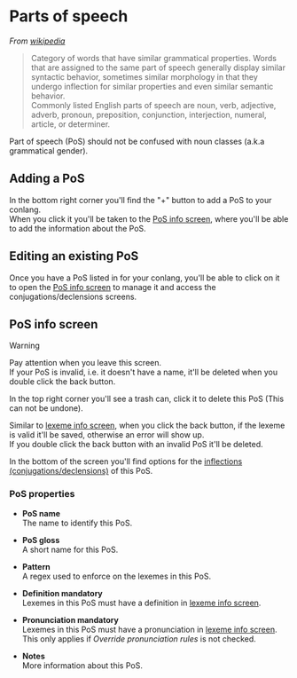 # Parts of speech

*From [wikipedia](https://en.wikipedia.org/wiki/Part_of_speech)*

> Category of words that have similar grammatical properties. Words that are assigned to the same part of speech generally display similar syntactic behavior, sometimes similar morphology in that they undergo inflection for similar properties and even similar semantic behavior.  
> Commonly listed English parts of speech are noun, verb, adjective, adverb, pronoun, preposition, conjunction, interjection, numeral, article, or determiner.

Part of speech (PoS) should not be confused with noun classes (a.k.a grammatical gender).  

## Adding a PoS  

In the bottom right corner you'll find the "+" button to add a PoS to your conlang.  
When you click it you'll be taken to the [PoS info screen](#pos-info-screen), where you'll be able to add the information about the PoS.  

## Editing an existing PoS  

Once you have a PoS listed in for your conlang, you'll be able to click on it to open the [PoS info screen](#pos-info-screen) to manage it and access the conjugations/declensions screens.  

## PoS info screen  

<div class="admonition warning">  
	<p class="admonition-title">Warning</p>  
	<p>
		Pay attention when you leave this screen.  
		<br>
		If your PoS is invalid, i.e. it doesn't have a name, 
		it'll be deleted when you double click the back button.  
	</p>  
</div>  

In the top right corner you'll see a trash can, click it to delete this PoS (This can not be undone).  

Similar to [lexeme info screen](lexicon.md#lexeme-info-screen), when you click the back button, if the lexeme is valid it'll be saved, otherwise an error will show up.  
If you double click the back button with an invalid PoS it'll be deleted.  

In the bottom of the screen you'll find options for the [inflections (conjugations/declensions)](pos-inflections.md) of this PoS.  

### PoS properties  

- **PoS name**  
	The name to identify this PoS.  

- **PoS gloss**  
	A short name for this PoS.  

- **Pattern**  
	A regex used to enforce on the lexemes in this PoS.  

- **Definition mandatory**  
	Lexemes in this PoS must have a definition in [lexeme info screen](lexicon.md#lexeme-info-screen).  

- **Pronunciation mandatory**  
	Lexemes in this PoS must have a pronunciation in [lexeme info screen](lexicon.md#lexeme-info-screen).  
	This only applies if *Override pronunciation rules* is not checked.  

- **Notes**  
	More information about this PoS.  

